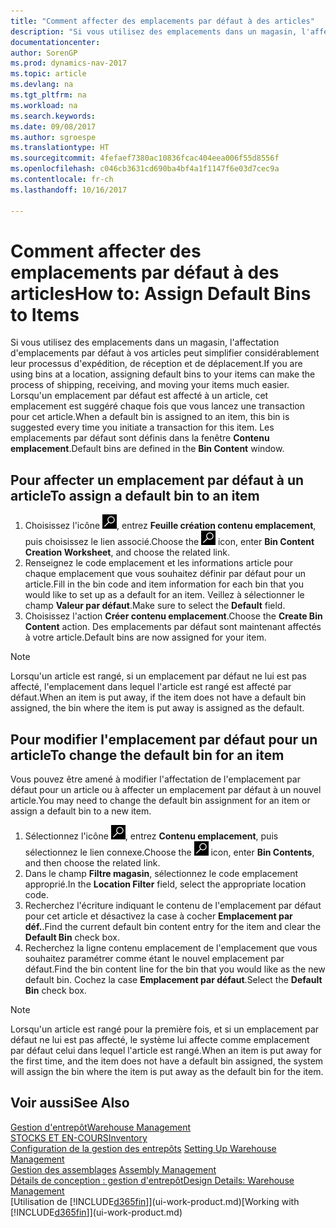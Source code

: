 ```yaml
---
title: "Comment affecter des emplacements par défaut à des articles"
description: "Si vous utilisez des emplacements dans un magasin, l'affectation d'emplacements par défaut à vos articles peut simplifier considérablement leur processus d'expédition, de réception et de déplacement. Lorsqu'un emplacement par défaut est affecté à un article, cet emplacement est suggéré chaque fois que vous lancez une transaction pour cet article."
documentationcenter: 
author: SorenGP
ms.prod: dynamics-nav-2017
ms.topic: article
ms.devlang: na
ms.tgt_pltfrm: na
ms.workload: na
ms.search.keywords: 
ms.date: 09/08/2017
ms.author: sgroespe
ms.translationtype: HT
ms.sourcegitcommit: 4fefaef7380ac10836fcac404eea006f55d8556f
ms.openlocfilehash: c046cb3631cd690ba4bf4a1f1147f6e03d7cec9a
ms.contentlocale: fr-ch
ms.lasthandoff: 10/16/2017

---
```

# <a name="how-to-assign-default-bins-to-items"></a><span data-ttu-id="a4e75-104">Comment affecter des emplacements par défaut à des articles</span><span class="sxs-lookup"><span data-stu-id="a4e75-104">How to: Assign Default Bins to Items</span></span>
<span data-ttu-id="a4e75-105">Si vous utilisez des emplacements dans un magasin, l'affectation d'emplacements par défaut à vos articles peut simplifier considérablement leur processus d'expédition, de réception et de déplacement.</span><span class="sxs-lookup"><span data-stu-id="a4e75-105">If you are using bins at a location, assigning default bins to your items can make the process of shipping, receiving, and moving your items much easier.</span></span> <span data-ttu-id="a4e75-106">Lorsqu'un emplacement par défaut est affecté à un article, cet emplacement est suggéré chaque fois que vous lancez une transaction pour cet article.</span><span class="sxs-lookup"><span data-stu-id="a4e75-106">When a default bin is assigned to an item, this bin is suggested every time you initiate a transaction for this item.</span></span> <span data-ttu-id="a4e75-107">Les emplacements par défaut sont définis dans la fenêtre **Contenu emplacement**.</span><span class="sxs-lookup"><span data-stu-id="a4e75-107">Default bins are defined in the **Bin Content** window.</span></span>  

## <a name="to-assign-a-default-bin-to-an-item"></a><span data-ttu-id="a4e75-108">Pour affecter un emplacement par défaut à un article</span><span class="sxs-lookup"><span data-stu-id="a4e75-108">To assign a default bin to an item</span></span>
1.  <span data-ttu-id="a4e75-109">Choisissez l'icône ![Page ou état pour la recherche](media/ui-search/search_small.png "Page ou état pour la recherche"), entrez **Feuille création contenu emplacement**, puis choisissez le lien associé.</span><span class="sxs-lookup"><span data-stu-id="a4e75-109">Choose the ![Search for Page or Report](media/ui-search/search_small.png "Search for Page or Report icon") icon, enter **Bin Content Creation Worksheet**, and choose the related link.</span></span>  
2.  <span data-ttu-id="a4e75-110">Renseignez le code emplacement et les informations article pour chaque emplacement que vous souhaitez définir par défaut pour un article.</span><span class="sxs-lookup"><span data-stu-id="a4e75-110">Fill in the bin code and item information for each bin that you would like to set up as a default for an item.</span></span> <span data-ttu-id="a4e75-111">Veillez à sélectionner le champ **Valeur par défaut**.</span><span class="sxs-lookup"><span data-stu-id="a4e75-111">Make sure to select the **Default** field.</span></span>  
3.  <span data-ttu-id="a4e75-112">Choisissez l'action **Créer contenu emplacement**.</span><span class="sxs-lookup"><span data-stu-id="a4e75-112">Choose the **Create Bin Content** action.</span></span> <span data-ttu-id="a4e75-113">Des emplacements par défaut sont maintenant affectés à votre article.</span><span class="sxs-lookup"><span data-stu-id="a4e75-113">Default bins are now assigned for your item.</span></span>  

> [!NOTE]  
>  <span data-ttu-id="a4e75-114">Lorsqu'un article est rangé, si un emplacement par défaut ne lui est pas affecté, l'emplacement dans lequel l'article est rangé est affecté par défaut.</span><span class="sxs-lookup"><span data-stu-id="a4e75-114">When an item is put away, if the item does not have a default bin assigned, the bin where the item is put away is assigned as the default.</span></span>  

## <a name="to-change-the-default-bin-for-an-item"></a><span data-ttu-id="a4e75-115">Pour modifier l'emplacement par défaut pour un article</span><span class="sxs-lookup"><span data-stu-id="a4e75-115">To change the default bin for an item</span></span>  
<span data-ttu-id="a4e75-116">Vous pouvez être amené à modifier l'affectation de l'emplacement par défaut pour un article ou à affecter un emplacement par défaut à un nouvel article.</span><span class="sxs-lookup"><span data-stu-id="a4e75-116">You may need to change the default bin assignment for an item or assign a default bin to a new item.</span></span>    
1.  <span data-ttu-id="a4e75-117">Sélectionnez l'icône ![Page ou état pour la recherche](media/ui-search/search_small.png "Page ou état pour la recherche"), entrez **Contenu emplacement**, puis sélectionnez le lien connexe.</span><span class="sxs-lookup"><span data-stu-id="a4e75-117">Choose the ![Search for Page or Report](media/ui-search/search_small.png "Search for Page or Report icon") icon, enter **Bin Contents**, and then choose the related link.</span></span>  
2.  <span data-ttu-id="a4e75-118">Dans le champ **Filtre magasin**, sélectionnez le code emplacement approprié.</span><span class="sxs-lookup"><span data-stu-id="a4e75-118">In the **Location Filter** field, select the appropriate location code.</span></span>  
3.  <span data-ttu-id="a4e75-119">Recherchez l'écriture indiquant le contenu de l'emplacement par défaut pour cet article et désactivez la case à cocher **Emplacement par déf.**.</span><span class="sxs-lookup"><span data-stu-id="a4e75-119">Find the current default bin content entry for the item and clear the **Default Bin** check box.</span></span>  
4.  <span data-ttu-id="a4e75-120">Recherchez la ligne contenu emplacement de l'emplacement que vous souhaitez paramétrer comme étant le nouvel emplacement par défaut.</span><span class="sxs-lookup"><span data-stu-id="a4e75-120">Find the bin content line for the bin that you would like as the new default bin.</span></span> <span data-ttu-id="a4e75-121">Cochez la case **Emplacement par défaut**.</span><span class="sxs-lookup"><span data-stu-id="a4e75-121">Select the **Default Bin** check box.</span></span>  

> [!NOTE]  
>  <span data-ttu-id="a4e75-122">Lorsqu'un article est rangé pour la première fois, et si un emplacement par défaut ne lui est pas affecté, le système lui affecte comme emplacement par défaut celui dans lequel l'article est rangé.</span><span class="sxs-lookup"><span data-stu-id="a4e75-122">When an item is put away for the first time, and the item does not have a default bin assigned, the system will assign the bin where the item is put away as the default bin for the item.</span></span>  

## <a name="see-also"></a><span data-ttu-id="a4e75-123">Voir aussi</span><span class="sxs-lookup"><span data-stu-id="a4e75-123">See Also</span></span>  
[<span data-ttu-id="a4e75-124">Gestion d'entrepôt</span><span class="sxs-lookup"><span data-stu-id="a4e75-124">Warehouse Management</span></span>](warehouse-manage-warehouse.md)  
[<span data-ttu-id="a4e75-125">STOCKS ET EN-COURS</span><span class="sxs-lookup"><span data-stu-id="a4e75-125">Inventory</span></span>](inventory-manage-inventory.md)  
<span data-ttu-id="a4e75-126">[Configuration de la gestion des entrepôts](warehouse-setup-warehouse.md)   </span><span class="sxs-lookup"><span data-stu-id="a4e75-126">[Setting Up Warehouse Management](warehouse-setup-warehouse.md)   </span></span>  
<span data-ttu-id="a4e75-127">[Gestion des assemblages](assembly-assemble-items.md)  </span><span class="sxs-lookup"><span data-stu-id="a4e75-127">[Assembly Management](assembly-assemble-items.md)  </span></span>  
[<span data-ttu-id="a4e75-128">Détails de conception : gestion d'entrepôt</span><span class="sxs-lookup"><span data-stu-id="a4e75-128">Design Details: Warehouse Management</span></span>](design-details-warehouse-management.md)  
<span data-ttu-id="a4e75-129">[Utilisation de [!INCLUDE[d365fin](includes/d365fin_md.md)]](ui-work-product.md)</span><span class="sxs-lookup"><span data-stu-id="a4e75-129">[Working with [!INCLUDE[d365fin](includes/d365fin_md.md)]](ui-work-product.md)</span></span>

